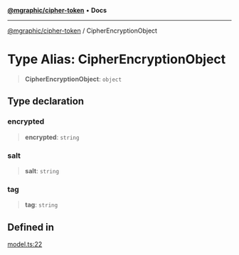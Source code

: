 [**@mgraphic/cipher-token**](../README.md) • **Docs**

***

[@mgraphic/cipher-token](../globals.md) / CipherEncryptionObject

# Type Alias: CipherEncryptionObject

> **CipherEncryptionObject**: `object`

## Type declaration

### encrypted

> **encrypted**: `string`

### salt

> **salt**: `string`

### tag

> **tag**: `string`

## Defined in

[model.ts:22](https://github.com/mgraphic/cipher-token/blob/889192861d364587ebc3a064e78745c249ead5c3/src/model.ts#L22)
